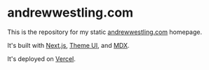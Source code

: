 # andrewwestling.com

This is the repository for my static [andrewwestling.com](http://andrewwestling.com) homepage.

It's built with [Next.js](https://nextjs.org/nextjs.com), [Theme UI](https://theme-ui.com/), and [MDX](https://mdxjs.com/).

It's deployed on [Vercel](https://vercel.com/).

